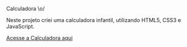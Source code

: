 
Calculadora \o/

Neste projeto criei uma calculadora infantil, utilizando HTML5, CSS3 e JavaScript.

<a href="">Acesse a Calculadora aqui</a>
